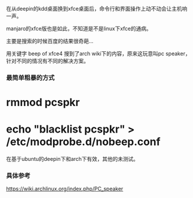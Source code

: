 
在从deepin的kdd桌面换到xfce桌面后，命令行和界面操作上动不动会让主机响一声。

manjaro的xfce版也是如此，不知道是不是linux下xfce的通病。

主要是搜索的时候百度的结果很奇葩...



用关键字 beep of xfce4 搜到了arch wiki下的内容，原来这玩意叫pc speaker，针对不同的情况有不同的解决方案。

### 最简单粗暴的方式

> 
# rmmod pcspkr
# echo "blacklist pcspkr" > /etc/modprobe.d/nobeep.conf

在基于ubuntu的deepin下和arch下有效，其他的未测试。

### 具体参考

https://wiki.archlinux.org/index.php/PC_speaker
